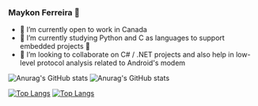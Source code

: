 ### Maykon Ferreira 👋 

- 🔭 I’m currently open to work in Canada
- 🌱 I’m currently studying Python and C as languages to support embedded projects 👀
- 👯 I’m looking to collaborate on C# / .NET projects and also help in low-level protocol analysis related to Android's modem

![Anurag's GitHub stats](https://github-readme-stats.vercel.app/api?username=MaykonFerrero&show_icons=true&theme=transparent)
![Anurag's GitHub stats](https://github-readme-stats.vercel.app/api?username=MaykonFerrero&show_icons=true&theme=radical)

[![Top Langs](https://github-readme-stats.vercel.app/api/top-langs/?username=MaykonFerrero&layout=compact)](https://github.com/anuraghazra/github-readme-stats)
[![Top Langs](https://github-readme-stats.vercel.app/api/top-langs/?username=MaykonFerrero&layout=compact)](https://github.com/MaykonFerrero/github-readme-stats)

